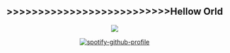 <div align="center">
<h2 align="center">>>>>>>>>>>>>>>>>>>>>>>>>>>Hellow Orld</h2>
<img src="https://skillicons.dev/icons?i=docker,nuxt,unreal,unity,kotlin,rust,tensorflow,pytorch&theme=dark" />
  
[![spotify-github-profile](https://spotify-github-profile.kittinanx.com/api/view?uid=fb73ooo5k3vbhnbarneqgc3sr&cover_image=true&theme=default&show_offline=false&background_color=121212&interchange=true&bar_color=53b14f&bar_color_cover=true)](https://github.com/kittinan/spotify-github-profile)
</div>
